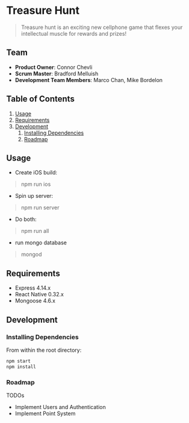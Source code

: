 # Treasure Hunt

> Treasure hunt is an exciting new cellphone game that flexes your intellectual muscle for rewards and prizes!

## Team

  - __Product Owner__: Connor Chevli
  - __Scrum Master__: Bradford Melluish
  - __Development Team Members__: Marco Chan, Mike Bordelon

## Table of Contents

1. [Usage](#Usage)
1. [Requirements](#requirements)
1. [Development](#development)
    1. [Installing Dependencies](#installing-dependencies)
    1. [Roadmap](#roadmap)

## Usage

- Create iOS build:
> npm run ios
- Spin up server: 
> npm run server
- Do both:
> npm run all
- run mongo database
> mongod

## Requirements

- Express 4.14.x
- React Native 0.32.x
- Mongoose 4.6.x

## Development

### Installing Dependencies

From within the root directory:

```sh
npm start
npm install
```

### Roadmap

TODOs
- Implement Users and Authentication
- Implement Point System
